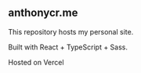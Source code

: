 ## anthonycr.me

This repository hosts my personal site.

Built with React + TypeScript + Sass.

Hosted on Vercel
